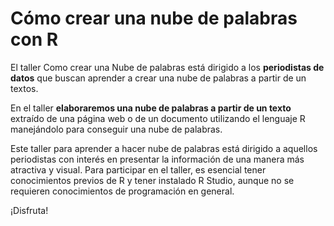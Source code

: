 # Cómo crear una nube de palabras con R

El taller Como crear una Nube de palabras está dirigido a los **periodistas de datos** que buscan aprender a crear una nube de palabras a partir de un textos. 

En el taller **elaboraremos una nube de palabras a partir de un texto** extraído de una página web o de un documento utilizando el lenguaje R manejándolo para conseguir una nube de palabras.

Este taller para aprender a hacer nube de palabras está dirigido a aquellos periodistas con interés en presentar la información de una manera más atractiva y visual. Para participar en el taller, es esencial tener conocimientos previos de R y tener instalado R Studio, aunque no se requieren conocimientos de programación en general.

¡Disfruta!
